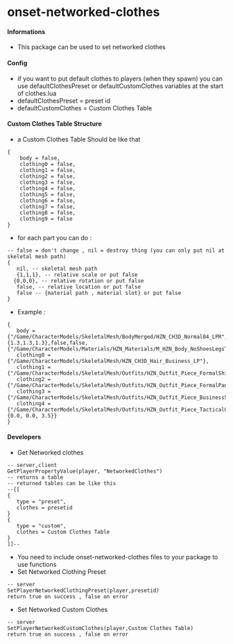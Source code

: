 # onset-networked-clothes

#### Informations
* This package can be used to set networked clothes

#### Config
* if you want to put default clothes to players (when they spawn) you can use defaultClothesPreset or defaultCustomClothes variables at the start of clothes.lua
* defaultClothesPreset = preset id
* defaultCustomClothes = Custom Clothes Table

#### Custom Clothes Table Structure
* a Custom Clothes Table Should be like that
```
{
    body = false,
    clothing0 = false,
    clothing1 = false,
    clothing2 = false,
    clothing3 = false,
    clothing4 = false,
    clothing5 = false,
    clothing6 = false,
    clothing7 = false,
    clothing8 = false,
    clothing9 = false
}
```
* for each part you can do :
```
-- false = don't change , nil = destroy thing (you can only put nil at skeletal mesh path)
{
   nil, -- skeletal mesh path
   {1,1,1}, -- relative scale or put false
  {0,0,0}, -- relative rotation or put false 
   false, -- relative location or put false
   false -- {material path , material slot} or put false
} 
```
* Example :
```
{
   body = {"/Game/CharacterModels/SkeletalMesh/BodyMerged/HZN_CH3D_Normal04_LPR",{1.3,1.3,1.3},false,false,{"/Game/CharacterModels/Materials/HZN_Materials/M_HZN_Body_NoShoesLegsTorso",0}},
   clothing0 = {"/Game/CharacterModels/SkeletalMesh/HZN_CH3D_Hair_Business_LP"},
   clothing1 = {"/Game/CharacterModels/SkeletalMesh/Outfits/HZN_Outfit_Piece_FormalShirt_LPR"},
   clothing2 = {"/Game/CharacterModels/SkeletalMesh/Outfits/HZN_Outfit_Piece_FormalPants_LPR"},
   clothing3 = {"/Game/CharacterModels/SkeletalMesh/Outfits/HZN_Outfit_Piece_BusinessShoes_LPR"},
   clothing4 = {"/Game/CharacterModels/SkeletalMesh/Outfits/HZN_Outfit_Piece_TacticalGlasses_LPR",false,false,{0.0, 0.0, 3.5}}
}
```
#### Developers
* Get Networked clothes
```
-- server,client
GetPlayerPropertyValue(player, "NetworkedClothes")
-- returns a table
-- returned tables can be like this
--[[
{
   type = "preset",
   clothes = presetid
}
{
   type = "custom",
   clothes = Custom Clothes Table
}
]]--
```
* You need to include onset-networked-clothes files to your package to use functions
* Set Networked Clothing Preset
```
-- server
SetPlayerNetworkedClothingPreset(player,presetid)
return true on success , false on error
```
* Set Networked Custom Clothes
```
-- server
SetPlayerNetworkedCustomClothes(player,Custom Clothes Table)
return true on success , false on error
```
